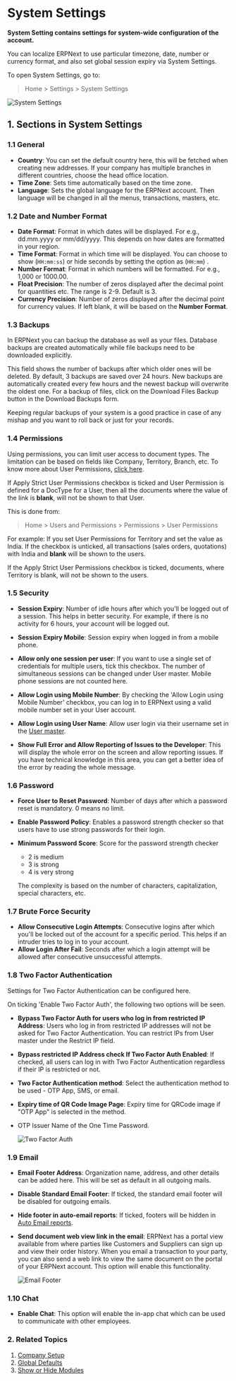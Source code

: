 <!-- add-breadcrumbs -->
# System Settings

**System Setting contains settings for system-wide configuration of the account.**

You can localize ERPNext to use particular timezone, date, number or currency format, and also set global session expiry via System Settings.

To open System Settings, go to:

> Home > Settings > System Settings

<img class="screenshot" alt="System Settings" src="{{docs_base_url}}/assets/img/setup/settings/system-settings.png">


## 1. Sections in System Settings

### 1.1 General

* **Country**: You can set the default country here, this will be fetched when creating new addresses. If your company has multiple branches in different countries, choose the head office location.
* **Time Zone**: Sets time automatically based on the time zone.
* **Language**: Sets the global language for the ERPNext account. Then language will be changed in all the menus, transactions, masters, etc.

### 1.2 Date and Number Format

* **Date Format**: Format in which dates will be displayed. For e.g., dd.mm.yyyy or mm/dd/yyyy. This depends on how dates are formatted in your region.
* **Time Format**: Format in which time will be displayed. You can choose to show (`HH:mm:ss`) or hide seconds by setting the option as (`HH:mm`) .
* **Number Format**: Format in which numbers will be formatted. For e.g., 1,000 or 1000.00.
* **Float Precision**: The number of zeros displayed after the decimal point for quantities etc. The range is 2-9. Default is 3.
* **Currency Precision**: Number of zeros displayed after the decimal point for currency values. If left blank, it will be based on the **Number Format**.

### 1.3 Backups

In ERPNext you can backup the database as well as your files. Database backups are created automatically while file backups need to be downloaded explicitly.

This field shows the number of backups after which older ones will be deleted. By default, 3 backups are saved over 24 hours. New backups are automatically created every few hours and the newest backup will overwrite the oldest one. For a backup of files, click on the Download Files Backup button in the Download Backups form.

Keeping regular backups of your system is a good practice in case of any mishap and you want to roll back or just for your records.

### 1.4 Permissions

Using permissions, you can limit user access to document types. The limitation can be based on fields like Company, Territory, Branch, etc. To know more about User Permissions, [click here](/docs/user/manual/en/setting-up/users-and-permissions/user-permissions).


If Apply Strict User Permissions checkbox is ticked and User Permission is defined for a DocType for a User, then all the documents where the value of the link is **blank**, will not be shown to that User.

This is done from:
> Home > Users and Permissions > Permissions > User Permissions

For example: If you set User Permissions for Territory and set the value as India. If the checkbox is unticked, all transactions (sales orders, quotations) with India and **blank** will be shown to the users.

If the Apply Strict User Permissions checkbox is ticked, documents, where Territory is blank, will not be shown to the users.

### 1.5 Security

* **Session Expiry**: Number of idle hours after which you'll be logged out of a session. This helps in better security. For example, if there is no activity for 6 hours, your account will be logged out.
* **Session Expiry Mobile**: Session expiry when logged in from a mobile phone.
* **Allow only one session per user**: If you want to use a single set of credentials for multiple users, tick this checkbox. The number of simultaneous sessions can be changed under User master. Mobile phone sessions are not counted here.
* **Allow Login using Mobile Number**: By checking the 'Allow Login using Mobile Number' checkbox, you can log in to ERPNext using a valid mobile number set in your User account.

* **Allow Login using User Name**: Allow user login via their username set in the [User master](/docs/user/manual/en/setting-up/users-and-permissions/adding-users).
* **Show Full Error and Allow Reporting of Issues to the Developer**: This will display the whole error on the screen and allow reporting issues. If you have technical knowledge in this area, you can get a better idea of the error by reading the whole message.

### 1.6 Password

* **Force User to Reset Password**: Number of days after which a password reset is mandatory. 0 means no limit.
* **Enable Password Policy**: Enables a password strength checker so that users have to use strong passwords for their login.
* **Minimum Password Score**: Score for the password strength checker
    * 2 is medium
    * 3 is strong
    * 4 is very strong

    The complexity is based on the number of characters, capitalization, special characters, etc.

### 1.7 Brute Force Security

* **Allow Consecutive Login Attempts**: Consecutive logins after which you'll be locked out of the account for a specific period. This helps if an intruder tries to log in to your account.
* **Allow Login After Fail**: Seconds after which a login attempt will be allowed after consecutive unsuccessful attempts.

### 1.8 Two Factor Authentication
Settings for Two Factor Authentication can be configured here.

On ticking 'Enable Two Factor Auth', the following two options will be seen.

* **Bypass Two Factor Auth for users who log in from restricted IP Address**: Users who log in from restricted IP addresses will not be asked for Two Factor Authentication. You can restrict IPs from User master under the Restrict IP field.
* **Bypass restricted IP Address check If Two Factor Auth Enabled**: If checked, all users can log in with Two Factor Authentication regardless if their IP is restricted or not.

* **Two Factor Authentication method**: Select the authentication method to be used - OTP App, SMS, or email.
* **Expiry time of QR Code Image Page**: Expiry time for QRCode image if "OTP App" is selected in the method.
* OTP Issuer Name of the One Time Password.

    <img class="screenshot" alt="Two Factor Auth" src="{{docs_base_url}}/assets/img/setup/settings/twofactor-settings.png">


### 1.9 Email

* **Email Footer Address**: Organization name, address, and other details can be added here. This will be set as default in all outgoing mails.
* **Disable Standard Email Footer**: If ticked, the standard email footer will be disabled for outgoing emails.
* **Hide footer in auto-email reports**: If ticked, footers will be hidden in [Auto Email reports](/docs/user/manual/en/setting-up/email/auto-email-reports).
* **Send document web view link in the email**: ERPNext has a portal view available from where parties like Customers and Suppliers can sign up and view their order history. When you email a transaction to your party, you can also send a web link to view the same document on the portal of your ERPNext account. This option will enable this functionality.

    ![Email Footer](/docs/assets/img/setup/settings/email-footer.png)

### 1.10 Chat

* **Enable Chat**: This option will enable the in-app chat which can be used to communicate with other employees.


### 2. Related Topics
1. [Company Setup](/docs/user/manual/en/setting-up/company-setup)
1. [Global Defaults](/docs/user/manual/en/setting-up/settings/global-defaults)
1. [Show or Hide Modules](/docs/user/manual/en/setting-up/settings/show-hide-modules)
